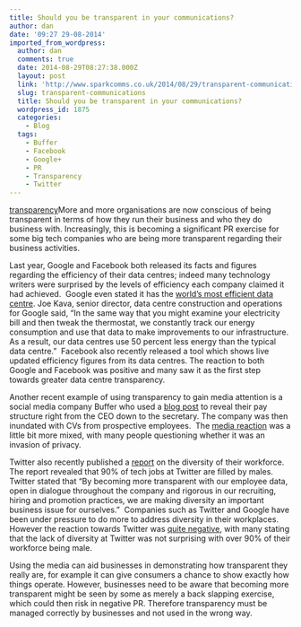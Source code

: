 ```yaml
---
title: Should you be transparent in your communications?
author: dan
date: '09:27 29-08-2014'
imported_from_wordpress:
  author: dan
  comments: true
  date: 2014-08-29T08:27:38.000Z
  layout: post
  link: 'http://www.sparkcomms.co.uk/2014/08/29/transparent-communications/'
  slug: transparent-communications
  title: Should you be transparent in your communications?
  wordpress_id: 1875
  categories:
    - Blog
  tags:
    - Buffer
    - Facebook
    - Google+
    - PR
    - Transparency
    - Twitter
---
```


[transparency](business-257880_1280-300x212.jpg)More and more organisations are now conscious of being transparent in terms of how they run their business and who they do business with. Increasingly, this is becoming a significant PR exercise for some big tech companies who are being more transparent regarding their business activities.

Last year, Google and Facebook both released its facts and figures regarding the efficiency of their data centres; indeed many technology writers were surprised by the levels of efficiency each company claimed it had achieved.  Google even stated it has the [world’s most efficient data centre](http://www.datacenterknowledge.com/archives/2008/10/01/google-the-worlds-most-efficient-data-centers/). Joe Kava, senior director, data centre construction and operations for Google said, “In the same way that you might examine your electricity bill and then tweak the thermostat, we constantly track our energy consumption and use that data to make improvements to our infrastructure. As a result, our data centres use 50 percent less energy than the typical data centre.”  Facebook also recently released a tool which shows live updated efficiency figures from its data centres. The reaction to both Google and Facebook was positive and many saw it as the first step towards greater data centre transparency.

Another recent example of using transparency to gain media attention is a social media company Buffer who used a [blog post](http://open.bufferapp.com/introducing-open-salaries-at-buffer-including-our-transparent-formula-and-all-individual-salaries/) to reveal their pay structure right from the CEO down to the secretary. The company was then inundated with CVs from prospective employees.  The [media reaction](http://news.slashdot.org/story/13/12/28/2319252/tech-startup-buffer-publishes-every-employees-salary-right-up-to-the-ceo) was a little bit more mixed, with many people questioning whether it was an invasion of privacy.

Twitter also recently published a [report](http://www.cnet.com/uk/news/twitter-diversity-report-as-male-and-white-as-facebook/) on the diversity of their workforce. The report revealed that 90% of tech jobs at Twitter are filled by males. Twitter stated that “By becoming more transparent with our employee data, open in dialogue throughout the company and rigorous in our recruiting, hiring and promotion practices, we are making diversity an important business issue for ourselves.”  Companies such as Twitter and Google have been under pressure to do more to address diversity in their workplaces. However the reaction towards Twitter was [quite negative](http://fortune.com/2014/07/23/twitter-diversity-statistics/), with many stating that the lack of diversity at Twitter was not surprising with over 90% of their workforce being male.

Using the media can aid businesses in demonstrating how transparent they really are, for example it can give consumers a chance to show exactly how things operate. However, businesses need to be aware that becoming more transparent might be seen by some as merely a back slapping exercise, which could then risk in negative PR. Therefore transparency must be managed correctly by businesses and not used in the wrong way.  
